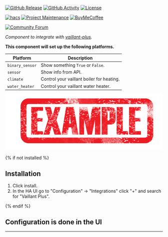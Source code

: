 [![GitHub Release][releases-shield]][releases]
[![GitHub Activity][commits-shield]][commits]
[![License][license-shield]][license]

[![hacs][hacsbadge]][hacs]
[![Project Maintenance][maintenance-shield]][user_profile]
[![BuyMeCoffee][buymecoffeebadge]][buymecoffee]

[![Community Forum][forum-shield]][forum]

_Component to integrate with [vaillant-plus][vaillant-plus]._

**This component will set up the following platforms.**

Platform | Description
-- | --
`binary_sensor` | Show something `True` or `False`.
`sensor` | Show info from API.
`climate` | Control your vaillant boiler for heating.
`water_heater` | Control your vaillant water heater.

![example][exampleimg]

{% if not installed %}
## Installation

1. Click install.
1. In the HA UI go to "Configuration" -> "Integrations" click "+" and search for "Vaillant Plus".

{% endif %}


## Configuration is done in the UI

<!---->

***

[vaillant-plus]: https://github.com/daxingplay/home-assistant-vaillant-plus
[buymecoffee]: https://www.buymeacoffee.com/daxingplay
[buymecoffeebadge]: https://img.shields.io/badge/buy%20me%20a%20coffee-donate-yellow.svg?style=for-the-badge
[commits-shield]: https://img.shields.io/github/commit-activity/y/daxingplay/home-assistant-vaillant-plus.svg?style=for-the-badge
[commits]: https://github.com/daxingplay/home-assistant-vaillant-plus/commits/master
[hacs]: https://hacs.xyz
[hacsbadge]: https://img.shields.io/badge/HACS-Custom-orange.svg?style=for-the-badge
[exampleimg]: example.png
[forum-shield]: https://img.shields.io/badge/community-forum-brightgreen.svg?style=for-the-badge
[forum]: https://github.com/daxingplay/home-assistant-vaillant-plus/issues
[license]: https://github.com/daxingplay/home-assistant-vaillant-plus/blob/main/LICENSE
[license-shield]: https://img.shields.io/github/license/daxingplay/home-assistant-vaillant-plus.svg?style=for-the-badge
[maintenance-shield]: https://img.shields.io/badge/maintainer-daxingplay-blue.svg?style=for-the-badge
[releases-shield]: https://img.shields.io/github/release/daxingplay/home-assistant-vaillant-plus.svg?style=for-the-badge
[releases]: https://github.com/daxingplay/home-assistant-vaillant-plus/releases
[user_profile]: https://github.com/daxingplay
